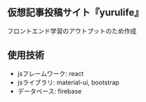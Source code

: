 ##  仮想記事投稿サイト『yurulife』
フロントエンド学習のアウトプットのため作成

## 使用技術
- jsフレームワーク: react
- jsライブラリ: material-ui, bootstrap
- データベース: firebase

